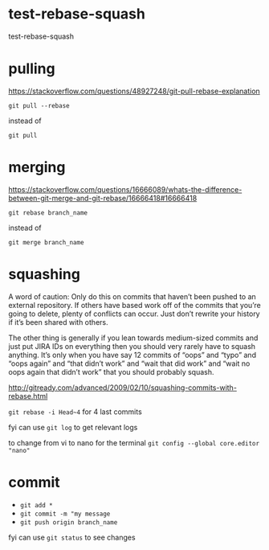 # test-rebase-squash
test-rebase-squash

# pulling

https://stackoverflow.com/questions/48927248/git-pull-rebase-explanation

`git pull --rebase`

instead of

`git pull`

# merging

https://stackoverflow.com/questions/16666089/whats-the-difference-between-git-merge-and-git-rebase/16666418#16666418

`git rebase branch_name`

instead of

`git merge branch_name`

# squashing

A word of caution: Only do this on commits that haven’t been pushed to an external repository. If others have based work off of the commits that you’re going to delete, plenty of conflicts can occur. Just don’t rewrite your history if it’s been shared with others.

The other thing is generally if you lean towards medium-sized commits and just put JIRA IDs on everything then you should very rarely have to squash anything. It’s only when you have say 12 commits of “oops” and “typo” and “oops again” and “that didn’t work” and “wait that did work” and “wait no oops again that didn’t work” that you should probably squash.

http://gitready.com/advanced/2009/02/10/squashing-commits-with-rebase.html

`git rebase -i Head~4` for 4 last commits

fyi can use `git log` to get relevant logs

to change from vi to nano for the terminal `git config --global core.editor "nano"`

# commit

- `git add *`
- `git commit -m "my message`
- `git push origin branch_name`

fyi can use `git status` to see changes
